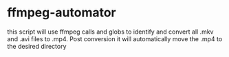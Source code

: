 # ffmpeg-automator
this script will use ffmpeg calls and globs to identify and convert all .mkv and .avi files to .mp4. Post conversion it will automatically move the .mp4 to the desired directory
